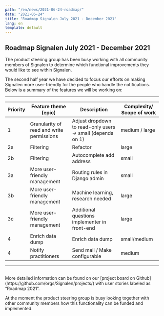 ```yaml
---
path: "/en/news/2021-06-24-roadmap/"
date: "2021-06-24"
title: "Roadmap Signalen July 2021 - December 2021"
lang: en
template: default
---
```


## Roadmap Signalen July 2021 - December 2021
The product steering group has been busy working with all community members of Signalen to
determine which functional improvements they would like to see within Signalen.

The second half year we have decided to focus our efforts on making Signalen more user-friendly for the people who handle the notifications. Below is a summary of the features we will be working on:

---

| Priority | Feature theme (epic) | Description | Complexity/ Scope of work |
| -------- | -------- | -------- | -------- |
| 1 | Granularity of read and write permissions | Adjust dropdown to read-only users -> small (depends on 1) | medium / large |
| 2a | Filtering | Refactor | large |
| 2b | Filtering | Autocomplete add address | small |
| 3a | More user-friendly management | Routing rules in Django admin | small |
| 3b | More user-friendly management | Machine learning, research needed | large |
| 3c | More user-friendly management | Additional questions implementer in front-end| large |
| 4 | Enrich data dump | Enrich data dump| small/medium |
| 4 | Notify practitioners| Send mail / Make configurable | medium |

---
<br/>
More detailed information can be found on our [project board on Github](https://github.com/orgs/Signalen/projects/) with user stories labeled as “Roadmap 2021”.

At the moment the product steering group is busy looking together with other community members how this functionality can be funded and implemented.
